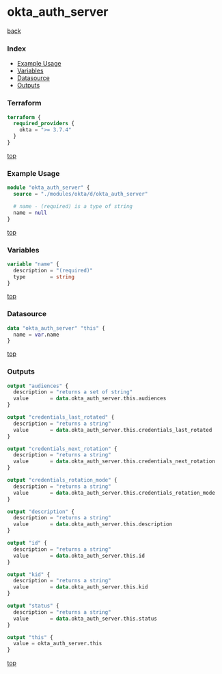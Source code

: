 # okta_auth_server

[back](../okta.md)

### Index

- [Example Usage](#example-usage)
- [Variables](#variables)
- [Datasource](#datasource)
- [Outputs](#outputs)

### Terraform

```terraform
terraform {
  required_providers {
    okta = ">= 3.7.4"
  }
}
```

[top](#index)

### Example Usage

```terraform
module "okta_auth_server" {
  source = "./modules/okta/d/okta_auth_server"

  # name - (required) is a type of string
  name = null
}
```

[top](#index)

### Variables

```terraform
variable "name" {
  description = "(required)"
  type        = string
}
```

[top](#index)

### Datasource

```terraform
data "okta_auth_server" "this" {
  name = var.name
}
```

[top](#index)

### Outputs

```terraform
output "audiences" {
  description = "returns a set of string"
  value       = data.okta_auth_server.this.audiences
}

output "credentials_last_rotated" {
  description = "returns a string"
  value       = data.okta_auth_server.this.credentials_last_rotated
}

output "credentials_next_rotation" {
  description = "returns a string"
  value       = data.okta_auth_server.this.credentials_next_rotation
}

output "credentials_rotation_mode" {
  description = "returns a string"
  value       = data.okta_auth_server.this.credentials_rotation_mode
}

output "description" {
  description = "returns a string"
  value       = data.okta_auth_server.this.description
}

output "id" {
  description = "returns a string"
  value       = data.okta_auth_server.this.id
}

output "kid" {
  description = "returns a string"
  value       = data.okta_auth_server.this.kid
}

output "status" {
  description = "returns a string"
  value       = data.okta_auth_server.this.status
}

output "this" {
  value = okta_auth_server.this
}
```

[top](#index)